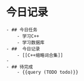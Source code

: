 # 今日记录
	- ## 今日任务
		- 学习C++
		- 学习数据库
	- ##  今日记录
		- [[C++缩略词合集]]
	-
	- ## 待完成
		- {{query (TODO todo)}}
